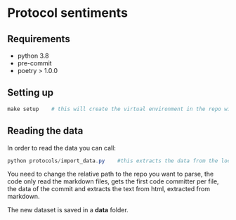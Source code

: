 # Protocol sentiments

## Requirements

- python 3.8
- pre-commit
- poetry > 1.0.0

## Setting up

```powershell
make setup    # this will create the virtual environment in the repo with poetry
```

## Reading the data

In order to read the data you can call:

```powershell
python protocols/import_data.py    #this extracts the data from the locally cloned repo
```

You need to change the relative path to the repo you want to parse, the code only read the markdown files, gets the first code committer per file, the data of the commit and extracts the text from html, extracted from markdown.

The new dataset is saved in a **data** folder.